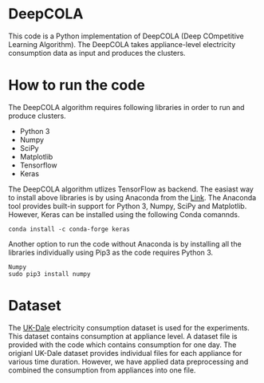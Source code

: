 # DeepCOLA

This code is a Python implementation of DeepCOLA (Deep COmpetitive Learning Algorithm). The DeepCOLA takes appliance-level electricity consumption data as input and produces the clusters.

# How to run the code

The DeepCOLA algorithm requires following libraries in order to run and produce clusters.

* Python 3
* Numpy
* SciPy
* Matplotlib
* Tensorflow
* Keras

The DeepCOLA algorithm utlizes TensorFlow as backend. The easiast way to install above libraries is by using Anaconda from the [Link](https://www.anaconda.com/). The Anaconda tool provides built-in support for Python 3, Numpy, SciPy and Matplotlib. However, Keras can be installed using the following Conda comannds. 

```
conda install -c conda-forge keras 
```

Another option to run the code without Anaconda is by installing all the libraries individually using Pip3 as the code requires Python 3.

```
Numpy
sudo pip3 install numpy
```

# Dataset

The [UK-Dale](http://jack-kelly.com/data/) electricity consumption dataset is used for the experiments. This dataset contains consumption at appliance level. A dataset file is provided with the code which contains consumption for one day. The origianl UK-Dale dataset provides individual files for each appliance for various time duration. However, we have applied data preprocessing and combined the consumption from appliances into one file.
